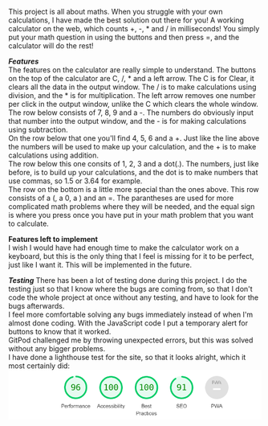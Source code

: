 This project is all about maths. When you struggle with
your own calculations, I have made the best solution
out there for you! A working calculator on the web, which counts 
+, -, * and / in milliseconds! You simply put your math question 
in using the buttons and then press =, and the calculator will do the rest!

***Features***      
The features on the calculator are really simple to understand.
The buttons on the top of the calculator are C, /, * and a left arrow.
The C is for Clear, it clears all the data in the output window.
The / is to make calculations using division, and the * is for multiplication.
The left arrow removes one number per click in the output window, unlike the 
C which clears the whole window.         
The row below consists of 7, 8, 9 and a -.
The numbers do obviously input that number into the output window, and
the - is for making calculations using subtraction.        
On the row below that one you'll find 4, 5, 6 and a +.
Just like the line above the numbers will be used to make up your calculation,
and the + is to make calculations using addition.        
The row below this one consits of 1, 2, 3 and a dot(.).
The numbers, just like before, is to build up your calculations, and
the dot is to make numbers that use commas, so 1.5 or 3.64 for example.         
The row on the bottom is a little more special than the ones above.
This row consists of a (, a 0, a ) and an =. The parantheses are used for more
complicated math problems where they will be needed, and the equal sign is where you
press once you have put in your math problem that you want to calculate.       
         
**Features left to implement**         
I wish I would have had enough time to make the calculator work on a keyboard,
but this is the only thing that I feel is missing for it to be perfect, just like I want it.
This will be implemented in the future.           

***Testing***
There has been a lot of testing done during this project. I do the testing
just so that I know where the bugs are coming from, so that I don't code the whole
project at once without any testing, and have to look for the bugs afterwards.       
I feel more comfortable solving any bugs immediately instead of when I'm almost done coding.
With the JavaScript code I put a temporary alert for buttons to know that it worked.      
GitPod challenged me by throwing unexpected errors, but this was solved without
any bigger problems.             
I have done a lighthouse test for the site, so that it looks alright, which it most certainly did:
![Image of the lighthouse test](images/test-project-two.png)